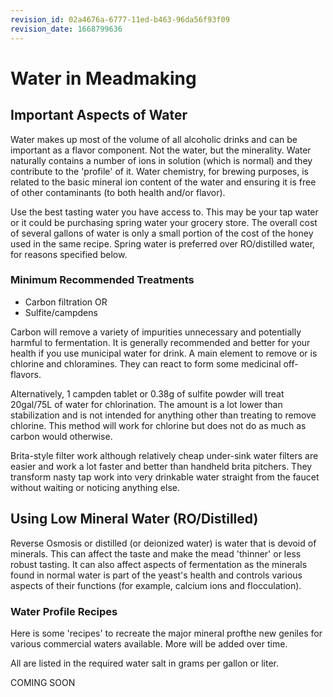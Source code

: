 ```yaml
---
revision_id: 02a4676a-6777-11ed-b463-96da56f93f09
revision_date: 1668799636
---
```


# Water in Meadmaking

## Important Aspects of Water

Water makes up most of the volume of all alcoholic drinks and can be important as a flavor component.  Not the water, but the minerality.  Water naturally contains a number of ions in solution (which is normal) and they contribute to the 'profile' of it.  Water chemistry, for brewing purposes, is related to the basic mineral ion content of the water and ensuring it is free of other contaminants (to both health and/or flavor).

Use the best tasting water you have access to.  This may be your tap water or it could be purchasing spring water your grocery store.  The overall cost of several gallons of water is only a small portion of the cost of the honey used in the same recipe.  Spring water is preferred over RO/distilled water, for reasons specified below.

### Minimum Recommended Treatments

* Carbon filtration
OR
* Sulfite/campdens

Carbon will remove a variety of impurities unnecessary and potentially harmful to fermentation.  It is generally recommended and better for your health if you use municipal water for drink.  A main element to remove or is chlorine and chloramines.  They can react to form some medicinal off-flavors.

Alternatively, 1 campden tablet or 0.38g of sulfite powder will treat 20gal/75L of water for chlorination.  The amount is a lot lower than stabilization and is not intended for anything other than treating to remove chlorine.  This method will work for chlorine but does not do as much as carbon would otherwise.

Brita-style filter work although relatively cheap under-sink water filters are easier and work a lot faster and better than handheld brita pitchers.  They transform nasty tap work into very drinkable water straight from the faucet without waiting or noticing anything else.

## Using Low Mineral Water (RO/Distilled)

Reverse Osmosis or distilled (or deionized water) is water that is devoid of minerals.  This can affect the taste and make the mead 'thinner' or less robust tasting.  It can also affect aspects of fermentation as the minerals found in normal water is part of the yeast's health and controls various aspects of their functions (for example, calcium ions and flocculation).

### Water Profile Recipes

Here is some 'recipes' to recreate the major mineral profthe new geniles for various commercial waters available.  More will be added over time.

All are listed in the required water salt in grams per gallon or liter.

COMING SOON